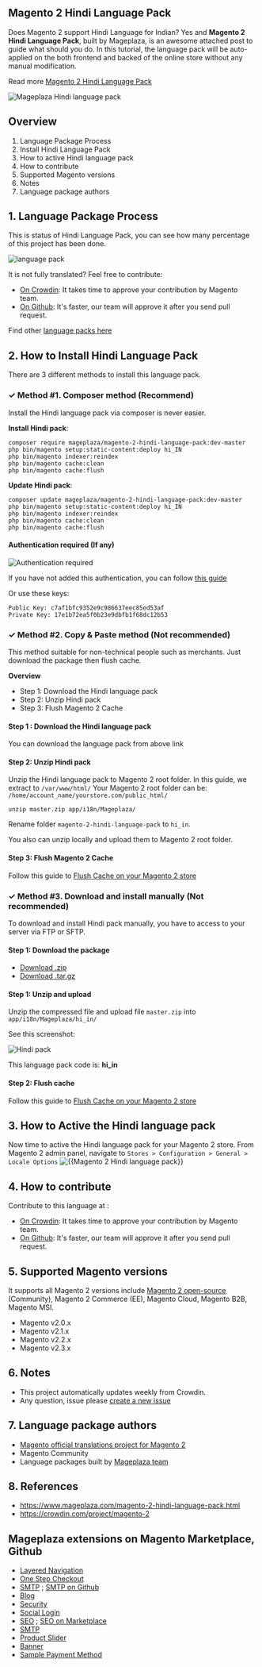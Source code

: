 ## Magento 2 Hindi Language Pack

Does Magento 2 support Hindi Language for Indian? Yes and **Magento 2 Hindi Language Pack**, built by Mageplaza, is an awesome attached post to guide what should you do. In this tutorial, the language pack will be auto-applied on the both frontend and backed of the online store without any manual modification.

Read more [Magento 2 Hindi Language Pack](https://www.mageplaza.com/magento-2-hindi-language-pack.html)

![Mageplaza Hindi language pack](https://i.imgur.com/qjWPj1W.png)

## Overview

1. Language Package Process
2. Install Hindi Language Pack
3. How to active Hindi language pack
4. How to contribute
5. Supported Magento versions
6. Notes
7. Language package authors

## 1. Language Package Process

This is status of Hindi Language Pack, you can see how many percentage of this project has been done.

![language pack](http://progressed.io/bar/12?title=translated)

It is not fully translated? Feel free to contribute:
- [On Crowdin](https://crowdin.com/project/magento-2): It takes time to approve your contribution by Magento team.
- [On Github](https://github.com/mageplaza/magento-2-hindi-language-pack/blob/master/HOW-TO-CONTRIBUTE.md): It's faster, our team will approve it after you send pull request.


Find other [language packs here](https://www.mageplaza.com/kb/magento-2-language-pack/)

## 2. How to Install Hindi Language Pack

There are 3 different methods to install this language pack.

### ✓ Method #1. Composer method (Recommend)
Install the Hindi language pack via composer is never easier.

**Install Hindi pack**:

```
composer require mageplaza/magento-2-hindi-language-pack:dev-master
php bin/magento setup:static-content:deploy hi_IN
php bin/magento indexer:reindex
php bin/magento cache:clean
php bin/magento cache:flush

```


**Update  Hindi pack**:

```
composer update mageplaza/magento-2-hindi-language-pack:dev-master
php bin/magento setup:static-content:deploy hi_IN
php bin/magento indexer:reindex
php bin/magento cache:clean
php bin/magento cache:flush

```

#### Authentication required (If any)

![Authentication required](https://cdn.mageplaza.com/media/general/dmryiPk.png)

If you have not added this authentication, you can follow [this guide](http://devdocs.magento.com/guides/v2.0/install-gde/prereq/connect-auth.html)

Or use these keys:

```
Public Key: c7af1bfc9352e9c986637eec85ed53af
Private Key: 17e1b72ea5f0b23e9dbfb1f68dc12b53
```



### ✓ Method #2. Copy & Paste method (Not recommended)

This method suitable for non-technical people such as merchants. Just download the package then flush cache.

**Overview**

- Step 1: Download the Hindi language pack
- Step 2: Unzip Hindi pack
- Step 3: Flush Magento 2 Cache

#### Step 1 : Download the Hindi language pack

You can download the language pack from above link

#### Step 2: Unzip Hindi pack

Unzip the Hindi language pack to Magento 2 root folder. In this guide, we extract to `/var/www/html/`
Your Magento 2 root folder can be: `/home/account_name/yourstore.com/public_html/`

```
unzip master.zip app/i18n/Mageplaza/
```

Rename folder `magento-2-hindi-language-pack` to `hi_in`.


You also can unzip locally and upload them to Magento 2 root folder.

#### Step 3: Flush Magento 2 Cache

Follow this guide to [Flush Cache on your Magento 2 store](https://www.mageplaza.com/kb/how-flush-enable-disable-cache.html)


### ✓ Method #3. Download and install manually (Not recommended)

To download and install Hindi pack manually, you have to access to your server via FTP or SFTP.

#### Step 1: Download the package

- [Download .zip](https://github.com/mageplaza/magento-2-hindi-language-pack/archive/master.zip)
- [Download .tar.gz](https://github.com/mageplaza/magento-2-hindi-language-pack/tarball/master)

#### Step 1: Unzip and upload

Unzip the compressed file and upload file `master.zip` into `app/i18n/Mageplaza/hi_in/`

See this screenshot:

![Hindi pack](https://cdn3.mageplaza.com/media/general/language-pack.png)

This language pack code is: **hi_in**

#### Step 2: Flush cache

Follow this guide to [Flush Cache on your Magento 2 store](https://www.mageplaza.com/kb/how-flush-enable-disable-cache.html)


## 3. How to Active the Hindi language pack 

Now time to active the Hindi language pack for your Magento 2 store. From Magento 2 admin panel, navigate to `Stores > Configuration > General > Locale Options`
![{{Magento 2 Hindi language pack}}](https://cdn.mageplaza.com/media/general/aPSUA0l.png)


## 4. How to contribute

Contribute to this language at :
- [On Crowdin](https://crowdin.com/project/magento-2): It takes time to approve your contribution by Magento team.
- [On Github](https://github.com/mageplaza/magento-2-hindi-language-pack/blob/master/HOW-TO-CONTRIBUTE.md): It's faster, our team will approve it after you send pull request.


## 5. Supported Magento versions

It supports all Magento 2 versions include [Magento 2 open-source](https://www.mageplaza.com/download-magento/) (Community), Magento 2 Commerce (EE), Magento Cloud, Magento B2B, Magento MSI.


- Magento v2.0.x
- Magento v2.1.x
- Magento v2.2.x
- Magento v2.3.x



## 6. Notes 

- This project automatically updates weekly from Crowdin.
- Any question, issue please [create a new issue](https://github.com/mageplaza/magento-2-hindi-language-pack/issues/new)

## 7. Language package authors

- [Magento official translations project for Magento 2](https://crowdin.com/project/magento-2)
- Magento Community
- Language packages built by [Mageplaza team](https://www.mageplaza.com/)


## 8. References 

- https://www.mageplaza.com/magento-2-hindi-language-pack.html
- https://crowdin.com/project/magento-2



## Mageplaza extensions on Magento Marketplace, Github


- [Layered Navigation](https://marketplace.magento.com/mageplaza-layered-navigation-m2.html)
- [One Step Checkout](https://marketplace.magento.com/mageplaza-magento-2-one-step-checkout-extension.html)
- [SMTP](https://marketplace.magento.com/mageplaza-module-smtp.html) ; [SMTP on Github](https://github.com/mageplaza/magento-2-smtp)
- [Blog](https://github.com/mageplaza/magento-2-blog)
- [Security](https://marketplace.magento.com/mageplaza-module-security.html)
- [Social Login](https://github.com/mageplaza/magento-2-social-login)
- [SEO](https://github.com/mageplaza/magento-2-seo) ; [SEO on Marketplace](https://marketplace.magento.com/mageplaza-magento-2-seo-extension.html)
- [SMTP](https://github.com/mageplaza/magento-2-smtp)
- [Product Slider](https://github.com/mageplaza/magento-2-product-slider)
- [Banner](https://github.com/mageplaza/magento-2-banner-slider)
- [Sample Payment Method](https://github.com/mageplaza/magento-2-sample-payment-method)



